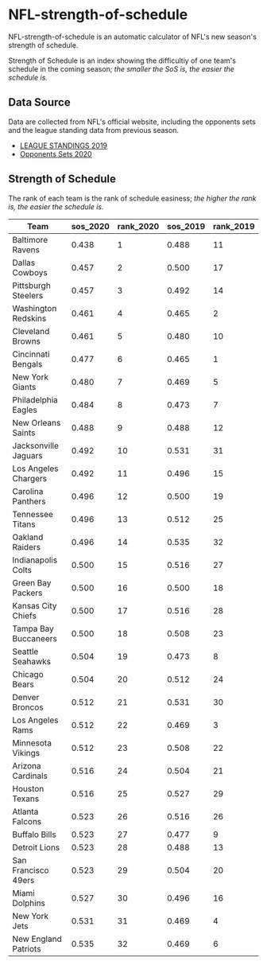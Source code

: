 # NFL-strength-of-schedule
NFL-strength-of-schedule is an automatic calculator of NFL's new season's strength of schedule.

Strength of Schedule is an index showing the difficultiy of one team's schedule in the coming season; _the smaller the SoS is, the easier the schedule is._

## Data Source
Data are collected from NFL's official website, including the opponents sets and the league standing data from previous season.

* [LEAGUE STANDINGS 2019](https://www.nfl.com/standings/league/2019/REG)
* [Opponents Sets 2020](http://www.nfl.com/news/story/0ap3000001093515/article/opponents-for-each-team-set-for-2020-nfl-season)

## Strength of Schedule

The rank of each team is the rank of schedule easiness; _the higher the rank is, the easier the schedule is._

| Team                 | sos_2020 | rank_2020 | sos_2019 | rank_2019 |
|----------------------|----------|-----------|----------|-----------|
| Baltimore Ravens     | 0.438    | 1         | 0.488    | 11        |
| Dallas Cowboys       | 0.457    | 2         | 0.500    | 17        |
| Pittsburgh Steelers  | 0.457    | 3         | 0.492    | 14        |
| Washington Redskins  | 0.461    | 4         | 0.465    | 2         |
| Cleveland Browns     | 0.461    | 5         | 0.480    | 10        |
| Cincinnati Bengals   | 0.477    | 6         | 0.465    | 1         |
| New York Giants      | 0.480    | 7         | 0.469    | 5         |
| Philadelphia Eagles  | 0.484    | 8         | 0.473    | 7         |
| New Orleans Saints   | 0.488    | 9         | 0.488    | 12        |
| Jacksonville Jaguars | 0.492    | 10        | 0.531    | 31        |
| Los Angeles Chargers | 0.492    | 11        | 0.496    | 15        |
| Carolina Panthers    | 0.496    | 12        | 0.500    | 19        |
| Tennessee Titans     | 0.496    | 13        | 0.512    | 25        |
| Oakland Raiders      | 0.496    | 14        | 0.535    | 32        |
| Indianapolis Colts   | 0.500    | 15        | 0.516    | 27        |
| Green Bay Packers    | 0.500    | 16        | 0.500    | 18        |
| Kansas City Chiefs   | 0.500    | 17        | 0.516    | 28        |
| Tampa Bay Buccaneers | 0.500    | 18        | 0.508    | 23        |
| Seattle Seahawks     | 0.504    | 19        | 0.473    | 8         |
| Chicago Bears        | 0.504    | 20        | 0.512    | 24        |
| Denver Broncos       | 0.512    | 21        | 0.531    | 30        |
| Los Angeles Rams     | 0.512    | 22        | 0.469    | 3         |
| Minnesota Vikings    | 0.512    | 23        | 0.508    | 22        |
| Arizona Cardinals    | 0.516    | 24        | 0.504    | 21        |
| Houston Texans       | 0.516    | 25        | 0.527    | 29        |
| Atlanta Falcons      | 0.523    | 26        | 0.516    | 26        |
| Buffalo Bills        | 0.523    | 27        | 0.477    | 9         |
| Detroit Lions        | 0.523    | 28        | 0.488    | 13        |
| San Francisco 49ers  | 0.523    | 29        | 0.504    | 20        |
| Miami Dolphins       | 0.527    | 30        | 0.496    | 16        |
| New York Jets        | 0.531    | 31        | 0.469    | 4         |
| New England Patriots | 0.535    | 32        | 0.469    | 6         |
